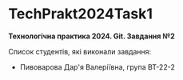 # TechPrakt2024Task1
**Технологічна практика 2024. Git. Завдання №2**

Список студентів, які виконали завдання:
* Пивоварова Дар'я Валеріївна, група ВТ-22-2
